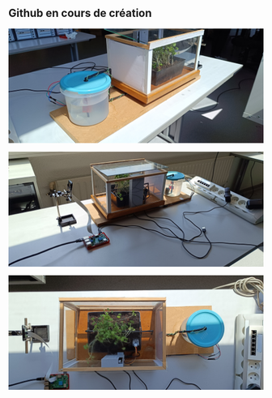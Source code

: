 ## Github en cours de création

![Image de la serre](photoserre1.jpg)

![Image de la serre](photoserre2.jpg)

![Image de la serre](photoserre3.jpg)
